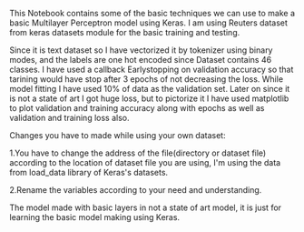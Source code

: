 This Notebook contains some of the basic techniques we can use to make a basic Multilayer Perceptron model using Keras. I am using Reuters dataset from keras datasets module for the basic training and testing.

Since it is text dataset so I have vectorized it by tokenizer using binary modes, and the labels are one hot encoded since Dataset contains 46 classes. I have used a callback Earlystopping on validation accuracy so that tarining would have stop after 3 epochs of not decreasing the loss. While model fitting I have used 10% of data as the validation set. Later on since it is not a state of art I got huge loss, but to pictorize it I have used matplotlib to plot validation and training accuracy along with epochs as well as validation and training loss also.

Changes you have to made while using your own dataset:

1.You have to change the address of the file(directory or dataset file) according to the location of dataset file you are using, I'm using the data from load_data library of Keras's datasets.

2.Rename the variables according to your need and understanding.

The model made with basic layers in not a state of art model, it is just for learning the basic model making using Keras.
